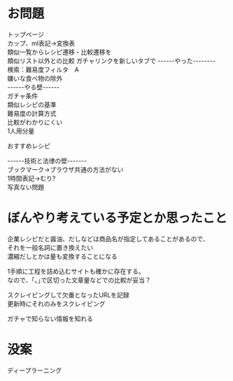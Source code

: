 # お問題
トップページ  
カップ、ml表記→変換表  
類似一覧からレシピ遷移・比較遷移を  
類似リスト以外との比較
ガチャリンクを新しいタブで
------やった--------  
検索：難易度フィルタ　A  
嫌いな食べ物の除外  
------やる壁------  
ガチャ条件  
類似レシピの基準  
難易度の計算方式  
比較がわかりにくい  
1人用分量  

おすすめレシピ  

------技術と法律の壁-------  
ブックマーク→ブラウザ共通の方法がない  
1時間表記→むり?  
写真ない問題  



# ぼんやり考えている予定とか思ったこと
企業レシピだと醤油、だしなどは商品名が指定してあることがあるので、  
それを一般名詞に置き換えたい  
濃縮だしとかは量も変換することになる

1手順に工程を詰め込むサイトも確かに存在する。  
なので、｢。｣で区切った文章量などでの比較が妥当？

スクレイピングして欠番となったURLを記録  
更新時にそれのみをスクレイピング  

ガチャで知らない情報を知れる  

# 没案
ディープラーニング
